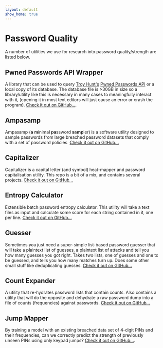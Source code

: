 ```yaml
---
layout: default
show_home: true
---
```


# Password Quality
A number of utilities we use for research into password quality/strength are listed below.

## Pwned Passwords API Wrapper
A library that can be used to query [Troy Hunt's](https://troyhunt.com/) [Pwned Passwords API](https://haveibeenpwned.com/API/v2) or a local copy of its database. The database file is >30GB in size so a library/utility like this is necessary in many cases to meaningfully interact with it, (opening it in most text editors will just cause an error or crash the program). [Check it out on GitHub...](https://github.com/sr-lab/pwned-api-wrapper).

## Ampasamp
Ampasamp (**a** **m**inimal **pa**ssword **samp**ler) is a software utility designed to sample passwords from large breached password datasets that comply with a set of password policies. [Check it out on GitHub...](https://github.com/sr-lab/ampasamp)

## Capitalizer
Capitalizer is a capital letter (and symbol) heat-mapper and password capitalisation utility. This repo is a bit of a mix, and contains several projects. [Check it out on GitHub...](https://github.com/sr-lab/capitalizer)

## Entropy Calculator
Extensible batch password entropy calculator. This utility will take a text files as input and calculate some score for each string contained in it, one per line. [Check it out on GitHub...](https://github.com/sr-lab/entropy-calculator)

## Guesser
Sometimes you just need a super-simple list-based password guesser that will take a plaintext list of guesses, a plaintext list of attacks and tell you how many guesses you got right. Takes two lists, one of guesses and one to be guessed, and tells you how many matches turn up. Does some other small stuff like deduplicating guesses. [Check it out on GitHub...](https://github.com/sr-lab/guesser)

## Count Expander
A utility that re-hydrates password lists that contain counts. Also contains a utility that will do the opposite and dehydrate a raw password dump into a file of counts (frequencies) against passwords. [Check it out on GitHub...](https://github.com/sr-lab/count-expander)

## Jump Mapper
By training a model with an existing breached data set of 4-digit PINs and their frequencies, can we correctly predict the strength of previously unseen PINs using only keypad jumps? [Check it out on GitHub...](https://github.com/sr-lab/jump-mapper).
